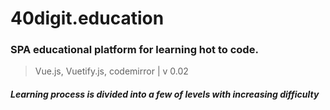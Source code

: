 # 40digit.education
### SPA educational platform for learning hot to code.
> Vue.js, Vuetify.js, codemirror  |  v 0.02
##### Learning process is divided into a few of levels with increasing difficulty


